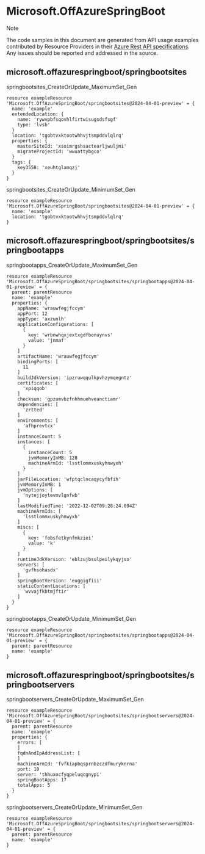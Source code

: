# Microsoft.OffAzureSpringBoot
  
> [!NOTE]
> The code samples in this document are generated from API usage examples contributed by Resource Providers in their [Azure Rest API specifications](https://github.com/Azure/azure-rest-api-specs). Any issues should be reported and addressed in the source.


## microsoft.offazurespringboot/springbootsites

springbootsites_CreateOrUpdate_MaximumSet_Gen
```bicep
resource exampleResource 'Microsoft.OffAzureSpringBoot/springbootsites@2024-04-01-preview' = {
  name: 'example'
  extendedLocation: {
    name: 'rywvpbfsqovhlfirtwisugsdsfsgf'
    type: 'lvsb'
  }
  location: 'tgobtvxktootwhhvjtsmpddvlqlrq'
  properties: {
    masterSiteId: 'xsoimrgshsactearljwuljmi'
    migrateProjectId: 'wwuattybgco'
  }
  tags: {
    key3558: 'xeuhtglamqzj'
  }
}
```

springbootsites_CreateOrUpdate_MinimumSet_Gen
```bicep
resource exampleResource 'Microsoft.OffAzureSpringBoot/springbootsites@2024-04-01-preview' = {
  name: 'example'
  location: 'tgobtvxktootwhhvjtsmpddvlqlrq'
}
```

## microsoft.offazurespringboot/springbootsites/springbootapps

springbootapps_CreateOrUpdate_MaximumSet_Gen
```bicep
resource exampleResource 'Microsoft.OffAzureSpringBoot/springbootsites/springbootapps@2024-04-01-preview' = {
  parent: parentResource 
  name: 'example'
  properties: {
    appName: 'wrauwfegjfccym'
    appPort: 12
    appType: 'axzunlh'
    applicationConfigurations: [
      {
        key: 'wrbnwhqxjextxgdfbonuynvs'
        value: 'jnmaf'
      }
    ]
    artifactName: 'wrauwfegjfccym'
    bindingPorts: [
      11
    ]
    buildJdkVersion: 'ipzruwqqulkpvhzymqegntz'
    certificates: [
      'xpiqqob'
    ]
    checksum: 'gpzumvbzfnhhmuehveanctiamr'
    dependencies: [
      'zrtted'
    ]
    environments: [
      'afhprevtcx'
    ]
    instanceCount: 5
    instances: [
      {
        instanceCount: 5
        jvmMemoryInMB: 128
        machineArmId: 'lsstlommxuskyhnwyxh'
      }
    ]
    jarFileLocation: 'wfptqclncaqycyfbfih'
    jvmMemoryInMB: 1
    jvmOptions: [
      'nytejjoytevmvlgnfwb'
    ]
    lastModifiedTime: '2022-12-02T09:28:24.094Z'
    machineArmIds: [
      'lsstlommxuskyhnwyxh'
    ]
    miscs: [
      {
        key: 'fobsfetkynfmkziei'
        value: 'k'
      }
    ]
    runtimeJdkVersion: 'eblzujbsulpeilykqyjso'
    servers: [
      'gvfhsohasdx'
    ]
    springBootVersion: 'euggigfiii'
    staticContentLocations: [
      'wvvajfkbtmjftir'
    ]
  }
}
```

springbootapps_CreateOrUpdate_MinimumSet_Gen
```bicep
resource exampleResource 'Microsoft.OffAzureSpringBoot/springbootsites/springbootapps@2024-04-01-preview' = {
  parent: parentResource 
  name: 'example'
}
```

## microsoft.offazurespringboot/springbootsites/springbootservers

springbootservers_CreateOrUpdate_MaximumSet_Gen
```bicep
resource exampleResource 'Microsoft.OffAzureSpringBoot/springbootsites/springbootservers@2024-04-01-preview' = {
  parent: parentResource 
  name: 'example'
  properties: {
    errors: [
    ]
    fqdnAndIpAddressList: [
    ]
    machineArmId: 'fvfkiapbqsprnbzczdfmuryknrna'
    port: 10
    server: 'thhuxocfyqpeluqcgnypi'
    springBootApps: 17
    totalApps: 5
  }
}
```

springbootservers_CreateOrUpdate_MinimumSet_Gen
```bicep
resource exampleResource 'Microsoft.OffAzureSpringBoot/springbootsites/springbootservers@2024-04-01-preview' = {
  parent: parentResource 
  name: 'example'
}
```
